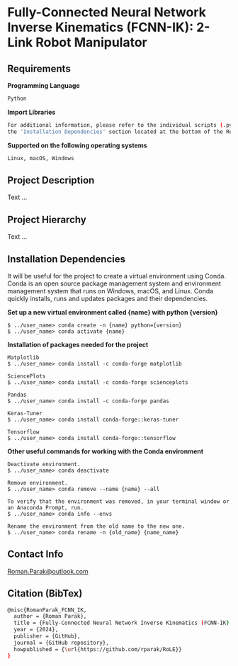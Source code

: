 # Fully-Connected Neural Network Inverse Kinematics (FCNN-IK): 2-Link Robot Manipulator

## Requirements

**Programming Language**

```bash
Python
```

**Import Libraries**
```bash
For additional information, please refer to the individual scripts (.py) or
the 'Installation Dependencies' section located at the bottom of the Readme.md file.
```

**Supported on the following operating systems**
```bash
Linux, macOS, Windows
```

## Project Description

Text ...

## Project Hierarchy

Text ...

## Installation Dependencies

It will be useful for the project to create a virtual environment using Conda. Conda is an open source package management system and environment management system that runs on Windows, macOS, and Linux. Conda quickly installs, runs and updates packages and their dependencies.

**Set up a new virtual environment called {name} with python {version}**
```
$ ../user_name> conda create -n {name} python={version}
$ ../user_name> conda activate {name}
```

**Installation of packages needed for the project**
```
Matplotlib
$ ../user_name> conda install -c conda-forge matplotlib

SciencePlots
$ ../user_name> conda install -c conda-forge scienceplots

Pandas
$ ../user_name> conda install -c conda-forge pandas

Keras-Tuner
$ ../user_name> conda install conda-forge::keras-tuner

Tensorflow
$ ../user_name> conda install conda-forge::tensorflow
```

**Other useful commands for working with the Conda environment**
```
Deactivate environment.
$ ../user_name> conda deactivate

Remove environment.
$ ../user_name> conda remove --name {name} --all

To verify that the environment was removed, in your terminal window or an Anaconda Prompt, run.
$ ../user_name> conda info --envs

Rename the environment from the old name to the new one.
$ ../user_name> conda rename -n {old_name} {name_name}
```

## Contact Info
Roman.Parak@outlook.com

## Citation (BibTex)
```bash
@misc{RomanParak_FCNN_IK,
  author = {Roman Parak},
  title = {Fully-Connected Neural Network Inverse Kinematics (FCNN-IK) for a 2-Link Robotic Manipulator},
  year = {2024},
  publisher = {GitHub},
  journal = {GitHub repository},
  howpublished = {\url{https://github.com/rparak/RoLE}}
}
